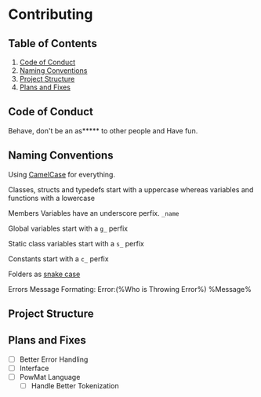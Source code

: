 # Contributing

## Table of Contents

1. [Code of Conduct](##code-of-conduct)
2. [Naming Conventions](##naming-conventions)
3. [Project Structure](##project-structure)
4. [Plans and Fixes](##plans-and-fixes)

## Code of Conduct

Behave, don't be an as*\**** to other people and Have fun.

## Naming Conventions

Using [CamelCase](https://pt.wikipedia.org/wiki/CamelCase) for everything.

Classes, structs and typedefs start with a uppercase whereas variables and functions with a lowercase

Members Variables have an underscore perfix. `_name`

Global variables start with a `g_` perfix

Static class variables start with a `s_` perfix

Constants start with a `c_` perfix

Folders as [snake case](https://en.wikipedia.org/wiki/Snake_case)

Errors Message Formating:
Error:(%Who is Throwing Error%) %Message%

## Project Structure

## Plans and Fixes

- [ ] Better Error Handling
- [ ] Interface
- [ ] PowMat Language
    - [ ] Handle Better Tokenization
